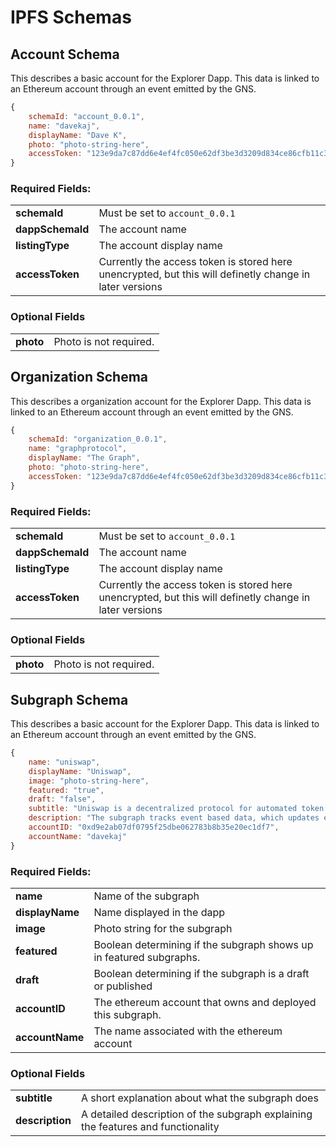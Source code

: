 
# IPFS Schemas

## Account Schema

This describes a basic account for the Explorer Dapp. This data is linked to an Ethereum account through an event emitted by the GNS. 

```javascript
{
    schemaId: "account_0.0.1",
    name: "davekaj",
    displayName: "Dave K",
    photo: "photo-string-here",
    accessToken: "123e9da7c87dd6e4ef4fc050e62df3be3d3209d834ce86cfb11c3",
}
```

### Required Fields:

| | |
|----|-----|
|**schemaId** | Must be set to `account_0.0.1` |
|**dappSchemaId** | The account name |
|**listingType** | The account display name |
|**accessToken** | Currently the access token is stored here unencrypted, but this will definetly change in later versions  |

### Optional Fields

| | |
|----|-----|
|**photo** | Photo is not required.|


## Organization Schema

This describes a organization account for the Explorer Dapp. This data is linked to an Ethereum account through an event emitted by the GNS. 

```javascript
{
    schemaId: "organization_0.0.1",
    name: "graphprotocol",
    displayName: "The Graph",
    photo: "photo-string-here",
    accessToken: "123e9da7c87dd6e4ef4fc050e62df3be3d3209d834ce86cfb11c3",
}
```

### Required Fields:

| | |
|----|-----|
|**schemaId** | Must be set to `account_0.0.1` |
|**dappSchemaId** | The account name |
|**listingType** | The account display name |
|**accessToken** | Currently the access token is stored here unencrypted, but this will definetly change in later versions  |

### Optional Fields

| | |
|----|-----|
|**photo** | Photo is not required.|

## Subgraph Schema

This describes a basic account for the Explorer Dapp. This data is linked to an Ethereum account through an event emitted by the GNS. 

```javascript
{
    name: "uniswap",
    displayName: "Uniswap",
    image: "photo-string-here",
    featured: "true",
    draft: "false",
    subtitle: "Uniswap is a decentralized protocol for automated token exchange on Ethereum",
    description: "The subgraph tracks event based data, which updates each exchange to index the live data. It also stores historical data entities, which can be used, and queried to build historical data, which can be used for charts.",
    accountID: "0xd9e2ab07df0795f25dbe062783b8b35e20ec1df7",
    accountName: "davekaj"
}
```

### Required Fields:

| | |
|----|-----|
|**name** | Name of the subgraph |
|**displayName** | Name displayed in the dapp |
|**image** | Photo string for the subgraph |
|**featured** | Boolean determining if the subgraph shows up in featured subgraphs. |
|**draft** | Boolean determining if the subgraph is a draft or published|
|**accountID** | The ethereum account that owns and deployed this subgraph. |
|**accountName** |  The name associated with the ethereum account|

### Optional Fields

| | |
|----|-----|
|**subtitle** | A short explanation about what the subgraph does|
|**description** | A detailed description of the subgraph explaining the features and functionality|